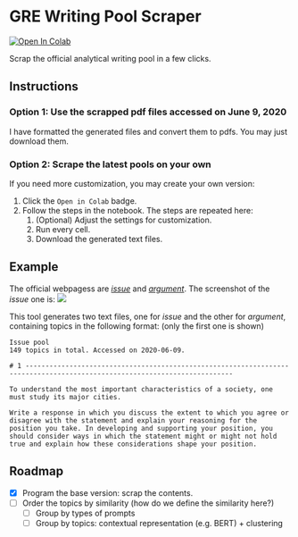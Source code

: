 # GRE Writing Pool Scraper

[![Open In Colab](https://colab.research.google.com/assets/colab-badge.svg)](https://colab.research.google.com/github/ktxlh/gre-writing-pool-scraper/blob/master/GRE_writing_pool_generator.ipynb)

Scrap the official analytical writing pool in a few clicks.

## Instructions
### Option 1: Use the scrapped pdf files accessed on June 9, 2020
I have formatted the generated files and convert them to pdfs. You may just download them.

### Option 2: Scrape the latest pools on your own
If you need more customization, you may create your own version:
1. Click the `Open in Colab` badge.
2. Follow the steps in the notebook. The steps are repeated here:
    1. (Optional) Adjust the settings for customization.
    2. Run every cell.
    3. Download the generated text files.


## Example
The official webpagess are [*issue*](https://www.ets.org/gre/revised_general/prepare/analytical_writing/issue/pool) and [*argument*](https://www.ets.org/gre/revised_general/prepare/analytical_writing/argument/pool). The screenshot of the *issue* one is:
![](https://i.imgur.com/iPMlEFX.png)

This tool generates two text files, one for *issue* and the other for *argument*, containing topics in the following format: (only the first one is shown)
```
Issue pool
149 topics in total. Accessed on 2020-06-09.

# 1 --------------------------------------------------------------------------------------------------------------------------

To understand the most important characteristics of a society, one must study its major cities.

Write a response in which you discuss the extent to which you agree or disagree with the statement and explain your reasoning for the position you take. In developing and supporting your position, you should consider ways in which the statement might or might not hold true and explain how these considerations shape your position.
```

## Roadmap
- [x] Program the base version: scrap the contents.
- [ ] Order the topics by similarity (how do we define the similarity here?)
    - [ ] Group by types of prompts
    - [ ] Group by topics: contextual representation (e.g. BERT) +  clustering
